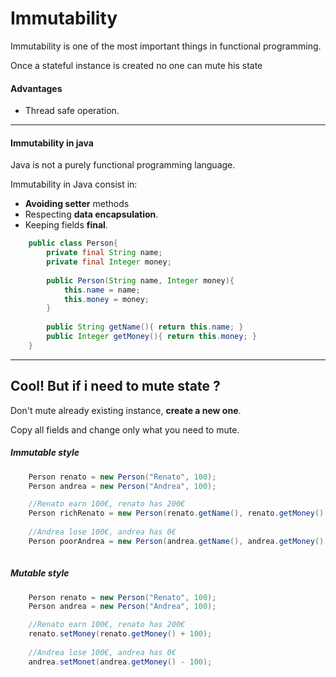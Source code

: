# Immutability
Immutability is one of the most important things in functional programming.

<div class="notebox">Once a stateful instance is created no one can mute his state</div>
 
#### Advantages
- Thread safe operation. 

---
#### Immutability in java
Java is not a purely functional programming language.
  
Immutability in Java consist in:
 - **Avoiding setter** methods
 - Respecting **data encapsulation**.
 - Keeping fields **final**.  

```java
    public class Person{
        private final String name;
        private final Integer money;
    
        public Person(String name, Integer money){
            this.name = name;
            this.money = money;
        }    
        
        public String getName(){ return this.name; }    
        public Integer getMoney(){ return this.money; }    
    }   
```

---
## Cool! But if i need to mute state ?

Don't mute already existing instance, **create a new one**.

Copy all fields and change only what you need to mute.

##### Immutable style
```java
    Person renato = new Person("Renato", 100);
    Person andrea = new Person("Andrea", 100);

    //Renato earn 100€, renato has 200€
    Person richRenato = new Person(renato.getName(), renato.getMoney() + 100);
    
    //Andrea lose 100€, andrea has 0€
    Person poorAndrea = new Person(andrea.getName(), andrea.getMoney() - 100);
     
```

##### Mutable style
```java
    Person renato = new Person("Renato", 100);
    Person andrea = new Person("Andrea", 100);

    //Renato earn 100€, renato has 200€
    renato.setMoney(renato.getMoney() + 100);
    
    //Andrea lose 100€, andrea has 0€
    andrea.setMonet(andrea.getMoney() - 100);     
```